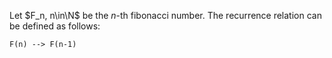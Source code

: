 
Let $F_n, n\in\N$ be the $n$-th fibonacci number. The recurrence relation can be defined as follows:

```mermaid
F(n) --> F(n-1)
```